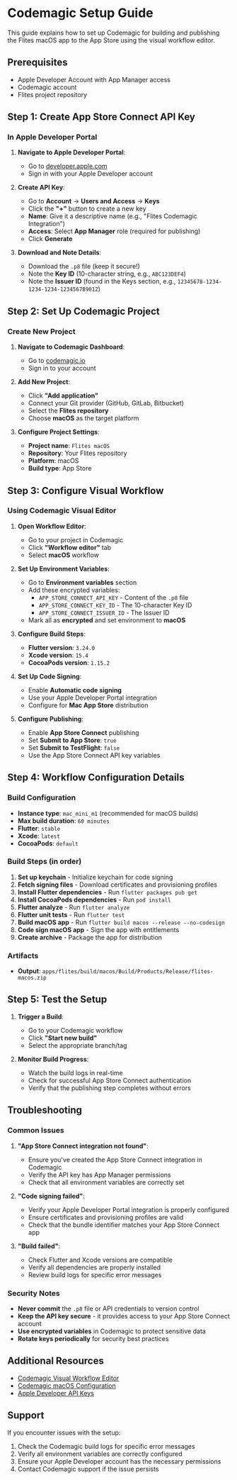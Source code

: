 # Codemagic Setup Guide

This guide explains how to set up Codemagic for building and publishing the Flites macOS app to the App Store using the visual workflow editor.

## Prerequisites

- Apple Developer Account with App Manager access
- Codemagic account
- Flites project repository

## Step 1: Create App Store Connect API Key

### In Apple Developer Portal

1. **Navigate to Apple Developer Portal**:
   - Go to [developer.apple.com](https://developer.apple.com)
   - Sign in with your Apple Developer account

2. **Create API Key**:
   - Go to **Account** → **Users and Access** → **Keys**
   - Click the **"+"** button to create a new key
   - **Name**: Give it a descriptive name (e.g., "Flites Codemagic Integration")
   - **Access**: Select **App Manager** role (required for publishing)
   - Click **Generate**

3. **Download and Note Details**:
   - Download the `.p8` file (keep it secure!)
   - Note the **Key ID** (10-character string, e.g., `ABC123DEF4`)
   - Note the **Issuer ID** (found in the Keys section, e.g., `12345678-1234-1234-1234-123456789012`)

## Step 2: Set Up Codemagic Project

### Create New Project

1. **Navigate to Codemagic Dashboard**:
   - Go to [codemagic.io](https://codemagic.io)
   - Sign in to your account

2. **Add New Project**:
   - Click **"Add application"**
   - Connect your Git provider (GitHub, GitLab, Bitbucket)
   - Select the **Flites repository**
   - Choose **macOS** as the target platform

3. **Configure Project Settings**:
   - **Project name**: `Flites macOS`
   - **Repository**: Your Flites repository
   - **Platform**: macOS
   - **Build type**: App Store

## Step 3: Configure Visual Workflow

### Using Codemagic Visual Editor

1. **Open Workflow Editor**:
   - Go to your project in Codemagic
   - Click **"Workflow editor"** tab
   - Select **macOS** workflow

2. **Set Up Environment Variables**:
   - Go to **Environment variables** section
   - Add these encrypted variables:
     - `APP_STORE_CONNECT_API_KEY` - Content of the `.p8` file
     - `APP_STORE_CONNECT_KEY_ID` - The 10-character Key ID
     - `APP_STORE_CONNECT_ISSUER_ID` - The Issuer ID
   - Mark all as **encrypted** and set environment to **macOS**

3. **Configure Build Steps**:
   - **Flutter version**: `3.24.0`
   - **Xcode version**: `15.4`
   - **CocoaPods version**: `1.15.2`

4. **Set Up Code Signing**:
   - Enable **Automatic code signing**
   - Use your Apple Developer Portal integration
   - Configure for **Mac App Store** distribution

5. **Configure Publishing**:
   - Enable **App Store Connect** publishing
   - Set **Submit to App Store**: `true`
   - Set **Submit to TestFlight**: `false`
   - Use the App Store Connect API key variables

## Step 4: Workflow Configuration Details

### Build Configuration

- **Instance type**: `mac_mini_m1` (recommended for macOS builds)
- **Max build duration**: `60 minutes`
- **Flutter**: `stable`
- **Xcode**: `latest`
- **CocoaPods**: `default`

### Build Steps (in order)

1. **Set up keychain** - Initialize keychain for code signing
2. **Fetch signing files** - Download certificates and provisioning profiles
3. **Install Flutter dependencies** - Run `flutter packages pub get`
4. **Install CocoaPods dependencies** - Run `pod install`
5. **Flutter analyze** - Run `flutter analyze`
6. **Flutter unit tests** - Run `flutter test`
7. **Build macOS app** - Run `flutter build macos --release --no-codesign`
8. **Code sign macOS app** - Sign the app with entitlements
9. **Create archive** - Package the app for distribution

### Artifacts

- **Output**: `apps/flites/build/macos/Build/Products/Release/flites-macos.zip`

## Step 5: Test the Setup

1. **Trigger a Build**:
   - Go to your Codemagic workflow
   - Click **"Start new build"**
   - Select the appropriate branch/tag

2. **Monitor Build Progress**:
   - Watch the build logs in real-time
   - Check for successful App Store Connect authentication
   - Verify that the publishing step completes without errors

## Troubleshooting

### Common Issues

1. **"App Store Connect integration not found"**:
   - Ensure you've created the App Store Connect integration in Codemagic
   - Verify the API key has App Manager permissions
   - Check that all environment variables are correctly set

2. **"Code signing failed"**:
   - Verify your Apple Developer Portal integration is properly configured
   - Ensure certificates and provisioning profiles are valid
   - Check that the bundle identifier matches your App Store Connect app

3. **"Build failed"**:
   - Check Flutter and Xcode versions are compatible
   - Verify all dependencies are properly installed
   - Review build logs for specific error messages

### Security Notes

- **Never commit** the `.p8` file or API credentials to version control
- **Keep the API key secure** - it provides access to your App Store Connect account
- **Use encrypted variables** in Codemagic to protect sensitive data
- **Rotate keys periodically** for security best practices

## Additional Resources

- [Codemagic Visual Workflow Editor](https://docs.codemagic.io/getting-started/building-a-flutter-app/)
- [Codemagic macOS Configuration](https://docs.codemagic.io/yaml-publishing/app-store-connect/)
- [Apple Developer API Keys](https://developer.apple.com/documentation/appstoreconnectapi/creating_api_keys_for_app_store_connect_api)

## Support

If you encounter issues with the setup:

1. Check the Codemagic build logs for specific error messages
2. Verify all environment variables are correctly configured
3. Ensure your Apple Developer account has the necessary permissions
4. Contact Codemagic support if the issue persists
